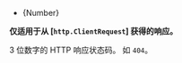 <!-- YAML
added: v0.1.1
-->

* {Number}

**仅适用于从 [`http.ClientRequest`] 获得的响应。**

3 位数字的 HTTP 响应状态码。
如 `404`。

